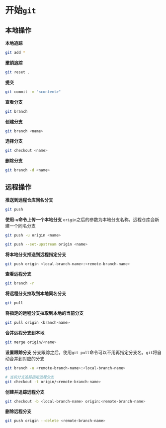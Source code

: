 # 开始`git`

## 本地操作

**本地追踪**

```bash
git add *
```

**撤销追踪**

```bash
git reset .
```

**提交**

```bash
git commit -m "<content>"
```

**查看分支**

```bash
git branch
```

**创建分支**

```bash
git branch <name>
```

**选择分支**

```bash
git checkout <name>
```

**删除分支**

```bash
git branch -d <name>
```

## 远程操作

**推送到远程仓库同名分支**

```bash
git push
```

**使用`-u`命令上传一个本地分支**
`origin`之后的参数为本地分支名称，远程仓库会新建一个同名分支

```bash
git push -u origin <name>

git push --set-upstream origin <name>
```

**将本地分支推送到远程指定分支**

```bash
git push origin <local-branch-name>:<remote-branch-name>
```

**查看远程分支**

```bash
git branch -r
```

**将远程分支拉取到本地同名分支**

```bash
git pull
```

**将指定的远程分支拉取到本地的当前分支**

```bash
git pull origin <branch-name>
```

**合并远程分支到本地**

```bash
git merge origin/<name>
```

**设置跟踪分支**
分支跟踪之后，使用`git pull`命令可以不用再指定分支名，`git`将自动合并到对应的分支

```bash
git branch -u <remote-branch-name>:<local-branch-name>

# 当前分支追踪指定远程分支
git checkout -t origin/<remote-branch-name>
```

**创建并追踪远程分支**

```bash
git checkout -b <local-branch-name> origin:<remote-branch-name>
```

**删除远程分支**

```bash
git push origin --delete <remote-branch-name>
```
